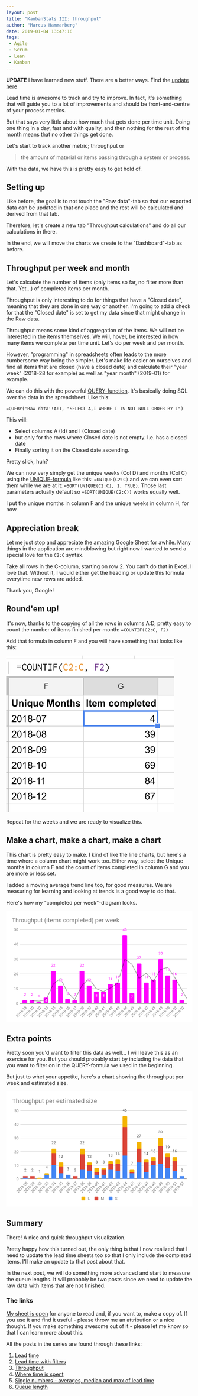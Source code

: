 ```yaml
---
layout: post
title: "KanbanStats III: throughput"
author: "Marcus Hammarberg"
date: 2019-01-04 13:47:16
tags:
 - Agile
 - Scrum
 - Lean
 - Kanban
---
```


**UPDATE**
I have learned new stuff. There are a better ways. Find the [update here](http://www.marcusoft.net/2019/03/kanbanstats-an-average-improvement.html)

Lead time is awesome to track and try to improve. In fact, it's something that will guide you to a lot of improvements and should be front-and-centre of your process metrics.

But that says very little about how much that gets done per time unit. Doing one thing in a day, fast and with quality, and then nothing for the rest of the month means that no other things get done.

Let's start to track another metric; throughput or

> the amount of material or items passing through a system or process.

With the data, we have this is pretty easy to get hold of.

<a name='more'></a>

## Setting up

Like before, the goal is to not touch the "Raw data"-tab so that our exported data can be updated in that one place and the rest will be calculated and derived from that tab.

Therefore, let's create a new tab "Throughput calculations" and do all our calculations in there.

In the end, we will move the charts we create to the "Dashboard"-tab as before.

## Throughput per week and month

Let's calculate the number of items (only items so far, no filter more than that. Yet...) of completed items per month.

Throughput is only interesting to do for things that have a "Closed date", meaning that they are done in one way or another.  I'm going to add a check for that the "Closed date" is set to get my data since that might change in the Raw data.

Throughput means some kind of aggregation of the items. We will not be interested in the items themselves. We will, hover, be interested in how many items we complete per time unit. Let's do per week and per month.

However, "programming" in spreadsheets often leads to the more cumbersome way being the simpler. Let's make life easier on ourselves and find all items that are closed (have a closed date) and calculate their "year week" (2018-28 for example) as well as "year month" (2019-01) for example.

We can do this with the powerful [QUERY-function](https://support.google.com/docs/answer/3093343?hl=en). It's basically doing SQL over the data in the spreadsheet. Like this:

```text
=QUERY('Raw data'!A:I, "SELECT A,I WHERE I IS NOT NULL ORDER BY I")
```

This will:

* Select columns A (Id) and I (Closed date)
* but only for the rows where Closed date is not empty. I.e. has a closed date
* Finally sorting it on the Closed date ascending.

Pretty slick, huh?

We can now very simply get the unique weeks (Col D)  and months (Col C) using the [UNIQUE-formula](https://support.google.com/docs/answer/3093198?hl=en) like this: `=UNIQUE(C2:C)` and we can even sort them while we are at it:  `=SORT(UNIQUE(C2:C), 1, TRUE)`. Those last parameters actually default so `=SORT(UNIQUE(C2:C))` works equally well.

I put the unique months in column F and the unique weeks in column H, for now.

## Appreciation break

Let me just stop and appreciate the amazing Google Sheet for awhile. Many things in the application are mindblowing but right now I wanted to send a special love for the `C2:C` syntax.

Take all rows in the C-column, starting on row 2. You can't do that in Excel. I love that. Without it, I would either get the heading or update this formula everytime new rows are added.

Thank you, Google!

## Round'em up!

It's now, thanks to the copying of all the rows in columns A:D, pretty easy to count the number of items finished per month: `=COUNTIF(C2:C, F2)`

Add that formula in column F and you will have something that looks like this:

![Completed per month](/img/completedPerMonth.png)

Repeat for the weeks and we are ready to visualize this.

## Make a chart, make a chart, make a chart

This chart is pretty easy to make. I kind of like the line charts, but here's a time where a column chart might work too. Either way, select the Unique months in column F and the count of items completed in column G and you are more or less set.

I added a moving average trend line too, for good measures. We are measuring for learning and looking at trends is a good way to do that.

Here's how my "completed per week"-diagram looks.

![Throughput per week](/img/throughputPerWeek.png)

## Extra points

Pretty soon you'd want to filter this data as well... I will leave this as an exercise for you. But you should probably start by including the data that you want to filter on in the QUERY-formula we used in the beginning.

But just to whet your appetite, here's a chart showing the throughput per week and estimated size.

![Througput per estimated size](/img/ThroughputPerEstimatedSize.png)

## Summary

There! A nice and quick throughput visualization.

Pretty happy how this turned out, the only thing is that I now realized that I need to update the lead time sheets too so that I only include the completed items. I'll make an update to that post about that.

In the next post, we will do something more advanced and start to measure the queue lengths. It will probably be two posts since we need to update the raw data with items that are not finished.


### The links

[My sheet is open](https://docs.google.com/spreadsheets/d/1IinrY-3_wEQUwHucDgHsCMUkFhLOqlBzXkZfc1yLBBI) for anyone to read and, if you want to, make a copy of. If you use it and find it useful - please throw me an attribution or a nice thought. If you make something awesome out of it - please let me know so that I can learn more about this.

All the posts in the series are found through these links:

1. [Lead time](http://www.marcusoft.net/2019/01/kanbanstats-simplify-process-stats-get-started.html)
2. [Lead time with filters](http://www.marcusoft.net/2019/01/kanbanstats-ii-filter-the-process-chart.html)
3. [Throughput](http://www.marcusoft.net/2019/01/kanbanstats-iii-throughput.html)
4. [Where time is spent](http://www.marcusoft.net/2019/01/kanbanstats-where-is-time-spent.html)
5. [Single numbers - averages, median and max of lead time](http://www.marcusoft.net/2019/01/kanbanstats-v-single-numbers.html)
6. [Queue length](http://www.marcusoft.net/2019/01/kanbanstats-vi-queue-length.html)
